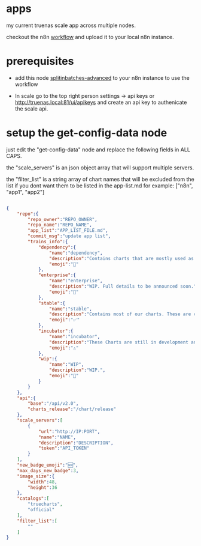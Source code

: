 # apps

my current truenas scale app across multiple nodes.

checkout the n8n [workflow](./truenas_app_list_generator_template.json) and upload it to your local n8n instance.

# prerequisites

- add this node [splitinbatches-advanced](https://www.npmjs.com/package/n8n-nodes-splitinbatches-advanced) to your n8n instance to use the workflow

- In scale go to the top right person settings -> api keys or http://truenas.local:81/ui/apikeys and create an api key to authenicate the scale api.

# setup the get-config-data node

just edit the "get-config-data" node and replace the following fields in ALL CAPS.

the "scale_servers" is an json object array that will support multiple servers.

the "filter_list" is a string array of chart names that will be excluded from the list if you dont want them to be listed in the app-list.md
for example: ["n8n", "app1", "app2"]

```json

{
    "repo":{
        "repo_owner":"REPO_OWNER",
        "repo_name":"REPO_NAME",
        "app_list":"APP_LIST_FILE.md",
        "commit_msg":"update app list",
        "trains_info":{
            "dependency":{
                "name":"dependency",
                "description":"Contains charts that are mostly used as dependencies.",
                "emoji":"🔨"
            },
            "enterprise":{
                "name":"enterprise",
                "description":"WIP. Full details to be announced soon.",
                "emoji":"👔"
            },
            "stable":{
                "name":"stable",
                "description":"Contains most of our charts. These are considered stable and working.",
                "emoji":"✅"
            },
            "incubator":{
                "name":"incubator",
                "description":"These Charts are still in development and/or are not considered to be of high-enough quality.",
                "emoji":"⚠️"
            },
            "wip":{
                "name":"WIP",
                "description":"WIP.",
                "emoji":"👷"
            }
        }
    },
    "api":{
        "base":"/api/v2.0",
        "charts_release":"/chart/release"
    },
    "scale_servers":[
        {
            "url":"http://IP:PORT",
            "name":"NAME",
            "description":"DESCRIPTION",
            "token":"API_TOKEN"
        }
    ],
    "new_badge_emoji":"🆕",
    "max_days_new_badge":3,
    "image_size":{
        "width":48,
        "height":36
    },
    "catalogs":[
        "truecharts",
        "official"
    ],
    "filter_list":[
        ""
    ]
}

```
